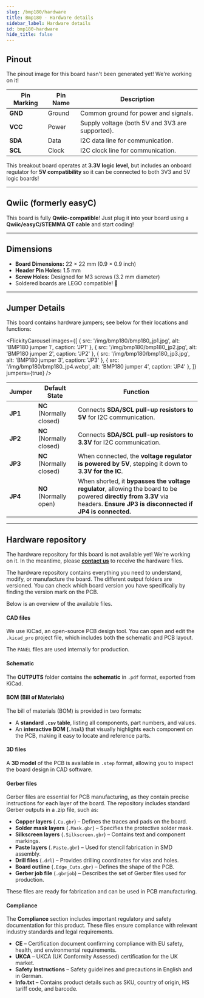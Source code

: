 ```yaml
---
slug: /bmp180/hardware
title: Bmp180 - Hardware details
sidebar_label: Hardware details
id: bmp180-hardware
hide_title: false
---
```


## Pinout

<ErrorBox>The pinout image for this board hasn't been generated yet! We're working on it!</ErrorBox>

| Pin Marking | Pin Name | Description                                     |
| ----------- | -------- | ----------------------------------------------- |
| **GND**     | Ground   | Common ground for power and signals.            |
| **VCC**     | Power    | Supply voltage (both 5V and 3V3 are supported). |
| **SDA**     | Data     | I2C data line for communication.                |
| **SCL**     | Clock    | I2C clock line for communication.               |

<InfoBox>This breakout board operates at **3.3V logic level**, but includes an onboard regulator for **5V compatibility** so it can be connected to both 3V3 and 5V logic boards!</InfoBox>

---

## Qwiic (formerly easyC)  

<CenteredImage src="/img/easyc_transparent.png" alt="EasyC/qwiic cable" width="550px" />
 
<InfoBox> This board is fully **Qwiic-compatible**! Just plug it into your board using a **Qwiic/easyC/STEMMA QT cable** and start coding! </InfoBox>

<QuickLink 
  title="Qwiic (formerly easyC) details and specifications" 
  description="Learn about hardware specifications, compatibility, and usage of the Qwiic connector." 
  url="/qwiic" 
/>

---

## Dimensions

- **Board Dimensions:** 22 × 22 mm (0.9 × 0.9 inch)  
- **Header Pin Holes:** 1.5 mm  
- **Screw Holes:** Designed for M3 screws (3.2 mm diameter)  
- Soldered boards are LEGO compatible! 🧱 

---

## Jumper Details

This board contains hardware jumpers; see below for their locations and functions:

<FlickityCarousel
  images={[
    { src: '/img/bmp180/bmp180_jp1.jpg', alt: 'BMP180 jumper 1', caption: 'JP1' },
    { src: '/img/bmp180/bmp180_jp2.jpg', alt: 'BMP180 jumper 2', caption: 'JP2' },
    { src: '/img/bmp180/bmp180_jp3.jpg', alt: 'BMP180 jumper 3', caption: 'JP3' },
    { src: '/img/bmp180/bmp180_jp4.webp', alt: 'BMP180 jumper 4', caption: 'JP4' },
  ]}
  jumpers={true}
/>

| Jumper  | Default State            | Function                                                                                                      |
| ------- | ------------------------ | ------------------------------------------------------------------------------------------------------------- |
| **JP1** | **NC** (Normally closed) | Connects **SDA/SCL pull-up resistors to 5V** for I2C communication.                                           |
| **JP2** | **NC** (Normally closed) | Connects **SDA/SCL pull-up resistors to 3.3V** for I2C communication.                                         |
| **JP3** | **NC** (Normally closed) | When connected, the **voltage regulator is powered by 5V**, stepping it down to **3.3V for the IC**.          |
| **JP4** | **NO** (Normally open)   | When shorted, it **bypasses the voltage regulator**, allowing the board to be powered **directly from 3.3V** via headers. **Ensure JP3 is disconnected if JP4 is connected.** |

---

## Hardware repository

<WarningBox>The hardware repository for this board is not available yet! We're working on it. In the meantime, please [**contact us**](https://soldered.com/contact/) to receive the hardware files.</WarningBox>

The hardware repository contains everything you need to understand, modify, or manufacture the board. The different output folders are versioned. You can check which board version you have specifically by finding the version mark on the PCB.

Below is an overview of the available files.  

#### CAD files

We use KiCad, an open-source PCB design tool. You can open and edit the `.kicad_pro` project file, which includes both the schematic and PCB layout.  

The `PANEL` files are used internally for production.  

#### Schematic

The **OUTPUTS** folder contains the **schematic** in `.pdf` format, exported from KiCad.

#### BOM (Bill of Materials)

The bill of materials (BOM) is provided in two formats:  

- A **standard `.csv` table**, listing all components, part numbers, and values.  
- An **interactive BOM (`.html`)** that visually highlights each component on the PCB, making it easy to locate and reference parts.  

#### 3D files

A **3D model** of the PCB is available in `.step` format, allowing you to inspect the board design in CAD software.  

#### Gerber files 

Gerber files are essential for PCB manufacturing, as they contain precise instructions for each layer of the board. The repository includes standard Gerber outputs in a .zip file, such as:  

- **Copper layers** (`.Cu.gbr`) – Defines the traces and pads on the board.  
- **Solder mask layers** (`.Mask.gbr`) – Specifies the protective solder mask.  
- **Silkscreen layers** (`.Silkscreen.gbr`) – Contains text and component markings.  
- **Paste layers** (`.Paste.gbr`) – Used for stencil fabrication in SMD assembly.  
- **Drill files** (`.drl`) – Provides drilling coordinates for vias and holes.  
- **Board outline** (`.Edge_Cuts.gbr`) – Defines the shape of the PCB.  
- **Gerber job file** (`.gbrjob`) – Describes the set of Gerber files used for production.  

These files are ready for fabrication and can be used in PCB manufacturing.

#### Compliance  

The **Compliance** section includes important regulatory and safety documentation for this product. These files ensure compliance with relevant industry standards and legal requirements.  

- **CE** – Certification document confirming compliance with EU safety, health, and environmental requirements.  
- **UKCA** – UKCA (UK Conformity Assessed) certification for the UK market.  
- **Safety Instructions** – Safety guidelines and precautions in English and in German.
- **Info.txt** – Contains product details such as SKU, country of origin, HS tariff code, and barcode.